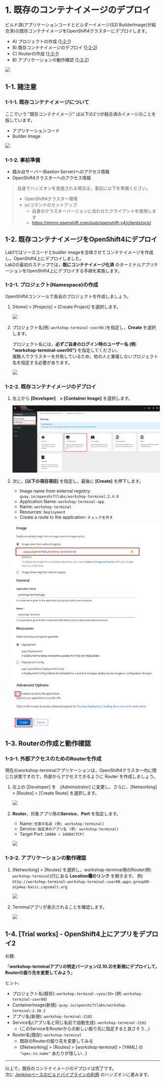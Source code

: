 # 1. 既存のコンテナイメージのデプロイ
ビルド済(アプリケーションコードとビルダーイメージ(S2I BuilderImage)が結合済)の既存コンテナイメージをOpenShift4クラスターにデプロイします。

- A) プロジェクトの作成 ([1-2-1](https://github.com/capsmalt/ocp4ws-basic/blob/master/Lab2/1_ocp4-deploy-own-image.md#1-2-1-%E3%83%97%E3%83%AD%E3%82%B8%E3%82%A7%E3%82%AF%E3%83%88namespace%E3%81%AE%E4%BD%9C%E6%88%90))
- B) 既存コンテナイメージのデプロイ ([1-2-2](https://github.com/capsmalt/ocp4ws-basic/blob/master/Lab2/1_ocp4-deploy-own-image.md#1-2-2-%E6%97%A2%E5%AD%98%E3%82%B3%E3%83%B3%E3%83%86%E3%83%8A%E3%82%A4%E3%83%A1%E3%83%BC%E3%82%B8%E3%81%AE%E3%83%87%E3%83%97%E3%83%AD%E3%82%A4))
- C) Routerの作成 ([1-3-1](https://github.com/capsmalt/ocp4ws-basic/blob/master/Lab2/1_ocp4-deploy-own-image.md#1-3-1-%E5%A4%96%E9%83%A8%E3%82%A2%E3%82%AF%E3%82%BB%E3%82%B9%E3%81%AE%E3%81%9F%E3%82%81%E3%81%AErouter%E3%82%92%E4%BD%9C%E6%88%90))
- B) アプリケーションの動作確認 ([1-3-2](https://github.com/capsmalt/ocp4ws-basic/blob/master/Lab2/1_ocp4-deploy-own-image.md#1-3-2-%E3%82%A2%E3%83%97%E3%83%AA%E3%82%B1%E3%83%BC%E3%82%B7%E3%83%A7%E3%83%B3%E3%81%AE%E5%8B%95%E4%BD%9C%E7%A2%BA%E8%AA%8D))

![](images/ocp4-Lab2-1_overview.png)

## 1-1. 諸注意
### 1-1-1. 既存コンテナイメージについて
ここでいう "既存コンテナイメージ" は以下の2つが結合済のイメージのことを指しています。  
- アプリケーションコード
- Builder Image

![](images/ocp4-lab2-1-about-existed-image.png)

### 1-1-2. 事前準備
- 踏み台サーバー(Bastion Server)へのアクセス情報
- OpenShift4クラスターへのアクセス情報

>自身でハンズオンを実施される場合は，事前に以下を準備ください。
> - OpenShift4クラスター環境
> - ocコマンドのセットアップ
>   - 自身のクラスターバージョンに合わせたクライアントを使用します
>   - https://mirror.openshift.com/pub/openshift-v4/clients/ocp/

## 1-2. 既存コンテナイメージをOpenShift4にデプロイ
Lab1ではソースコードとbuidler imageを合体させてコンテナイメージを作成し，OpenShift4上にデプロイしました。  
Lab2の最初のステップでは，**既にコンテナイメージ化済** のターミナルアプリケーションをOpenShift4上にデプロイする手順を実施します。

### 1-2-1. プロジェクト(Namespace)の作成
OpenShift4コンソールで各自のプロジェクトを作成しましょう。  

1. [Home] > [Projects] > [Create Project] を選択します。  

    ![](images/ocp4-lab2-1-create-project.png)

1. プロジェクト名(例: `workshop-terminal-user00` )を指定し，**Create** を選択します。  
    
    プロジェクト名には，**必ずご自身のログイン時のユーザー名 (例: "workshop-terminal-user00")** を指定してください。  
    複数人でクラスターを共有しているため，他の人と重複しないプロジェクト名を指定する必要があります。  

    ![](images/ocp4-lab2-1-create-project-workshop-terminal.png)

### 1-2-2. 既存コンテナイメージのデプロイ
1. 左上から **[Developer]　> [Container Image]** を選択します。  

    ![](images/ocp4-lab2-1-create_application_using_existedImage.png)

1. 次に，**[以下の項目項目]** を指定し，最後に **[Create]** を押下します。  
    - Image name from external registry: `quay.io/openshiftlabs/workshop-terminal:2.4.0`
    - Application Name: `workshop-terminal-app`
    - Name: `workshop-terminal`
    - Resources: `Deployment`
    - Create a route to the application: `チェックを外す`

    ![](images/ocp4-lab2-1-create_application_using_existedImage-2.png)  
    ![](images/ocp4-lab2-1-create_application_using_existedImage-3.png) 
  

## 1-3. Routerの作成と動作確認
### 1-3-1. 外部アクセスのためのRouterを作成
現在のworkshop-terminalアプリケーションは，OpenShift4クラスター内に閉じた状態ですので，外部からアクセスできるように Router を作成しましょう。  

1. 左上の [Developer] を　[Administrator] に変更し、さらに、[Networking] > [Routes] > [Create Route] を選択します。

    ![](images/ocp4-lab2-1-workshop-terminal-create-route.png)

1. **Router**，対象アプリ用の**Service**，**Port** を指定します。
    - Name: `任意の名前 (例: workshop-terminal)`
    - Service: `指定済のアプリ名 (例: workshop-terminal)`
    - Target Port: `10080 → 10080(TCP)`
    
    ![](images/ocp4-lab2-1-workshop-terminal-create-route-2.png)

### 1-3-2. アプリケーションの動作確認
1. [Networking] > [Routes] を選択し，workshop-terminal用のRouter(例: `workshop-terminal`)行にある **Location欄のリンク** を開きます。
    例) `http://workshop-terminal-workshop-terminal-user00.apps.group00-ocp4ws-basic.capsmalt.org`

    ![](images/ocp4-lab2-1-workshop-terminal-confirm-app.png)

1. Terminalアプリが表示されることを確認します。

    ![](images/ocp4-lab2-1-workshop-terminal-confirm-app-result.png)

## 1-4. [Trial works] - OpenShift4上にアプリをデプロイ2
お題: 

「**workshop-terminalアプリの特定バージョン(2.10.2)を新規にデプロイして，Routerの振り先を変更してみよう**」

ヒント:


- プロジェクト名(既存): `workshop-terminal-<yourID>` (例: `workshop-terminal-user00`)
- ContainerImage(新規): `quay.io/openshiftlabs/workshop-terminal:2.10.2`
- アプリ名(新規): `workshop-terminal-2102`
- Service名(アプリ名と同じ名前で自動生成): `workshop-terminal-2102`
  - (このServiceをRouterからの新しい振り先に指定すると良さそう...)
- Router名(既存): `workshop-terminal`
  - 既存のRouterの振り先を変更してみる
  - ([Networking] > [Routes] > [workshop-terminal] > [YAML] の `"spec.to.name"` あたりが怪しい...)

---
以上で，既存のコンテナイメージのデプロイは完了です。  
次に [Jenkinsベースのビルドパイプラインの利用](https://github.com/capsmalt/ocp4ws-basic/blob/master/Lab2/2_ocp4-jenkins-pipeline.md) のハンズオンに進みます。
